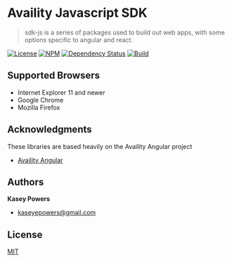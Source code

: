 # Availity Javascript SDK

> sdk-js is a series of packages used to build out web apps, with some options specific to angular and react.

[![License](https://img.shields.io/badge/license-MIT-blue.svg?style=flat-square&label=license)](http://opensource.org/licenses/MIT)
[![NPM](http://img.shields.io/npm/v/@availity/sdk-js.svg?style=flat-square&label=npm)](https://npmjs.org/package/@availity/sdk-js)
[![Dependency Status](https://img.shields.io/david/dev/Availity/@availity/sdk-js.svg?style=flat-square)](https://david-dm.org/Availity/@availity/sdk-js)
[![Build](https://img.shields.io/travis/Availity/@availity/sdk-js.svg?style=flat-square&label=build)](https://travis-ci.org/Availity/@availity/sdk-js)

## Supported Browsers

* Internet Explorer 11 and newer
* Google Chrome
* Mozilla Firefox

## Acknowledgments
These libraries are based heavily on the Availity Angular project
* [Availity Angular](https://github.com/Availity/availity-angular)

## Authors
**Kasey Powers**
* [kaseyepowers@gmail.com](kaseyepowers@gmail.com)

## License
[MIT](./LICENSE)
